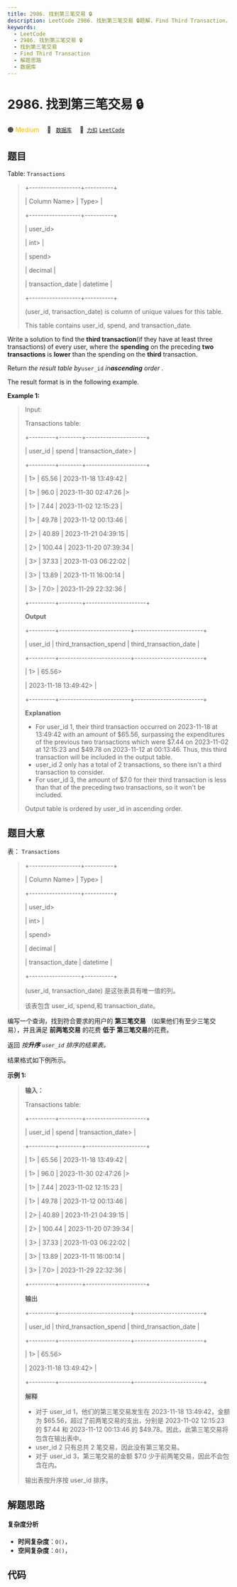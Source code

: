 ```yaml
---
title: 2986. 找到第三笔交易 🔒
description: LeetCode 2986. 找到第三笔交易 🔒题解，Find Third Transaction，包含解题思路、复杂度分析以及完整的 JavaScript 代码实现。
keywords:
  - LeetCode
  - 2986. 找到第三笔交易 🔒
  - 找到第三笔交易
  - Find Third Transaction
  - 解题思路
  - 数据库
---
```


# 2986. 找到第三笔交易 🔒

🟠 <font color=#ffb800>Medium</font>&emsp; 🔖&ensp; [`数据库`](/tag/database.md)&emsp; 🔗&ensp;[`力扣`](https://leetcode.cn/problems/find-third-transaction) [`LeetCode`](https://leetcode.com/problems/find-third-transaction)

## 题目

Table: `Transactions`

> 
> 
> 
> 
> 
> +------------------+----------+
> 
> | Column Name> 
>   | Type> 
>  |
> 
> +------------------+----------+
> 
> | user_id> 
> > 
>   | int> 
>   |
> 
> | spend> 
> > 
> > 
> | decimal  |
> 
> | transaction_date | datetime |
> 
> +------------------+----------+
> 
> (user_id, transaction_date) is column of unique values for this table.
> 
> This table contains user_id, spend, and transaction_date.
> 
> 

Write a solution to find the **third transaction**(if they have at least three
transactions) of every user, where the **spending** on the preceding **two
transactions** is **lower** than the spending on the **third** transaction.

Return _the result table by_`user_id` _in**ascending** order_ _._

The result format is in the following example.



**Example 1:**

> Input: 
> 
> Transactions table:
> 
> +---------+--------+---------------------+
> 
> | user_id | spend  | transaction_date> 
> | 
> 
> +---------+--------+---------------------+
> 
> | 1> 
>    | 65.56  | 2023-11-18 13:49:42 | 
> 
> | 1> 
>    | 96.0   | 2023-11-30 02:47:26 |> 
>  
> 
> | 1> 
>    | 7.44   | 2023-11-02 12:15:23 | 
> 
> | 1> 
>    | 49.78  | 2023-11-12 00:13:46 | 
> 
> | 2> 
>    | 40.89  | 2023-11-21 04:39:15 |  
> 
> | 2> 
>    | 100.44 | 2023-11-20 07:39:34 | 
> 
> | 3> 
>    | 37.33  | 2023-11-03 06:22:02 | 
> 
> | 3> 
>    | 13.89  | 2023-11-11 16:00:14 | 
> 
> | 3> 
>    | 7.0> 
> | 2023-11-29 22:32:36 | 
> 
> +---------+--------+---------------------+
> 
> **Output**
> 
> +---------+-------------------------+------------------------+
> 
> | user_id | third_transaction_spend | third_transaction_date | 
> 
> +---------+-------------------------+------------------------+
> 
> | 1> 
>    | 65.56> 
> > 
> > 
> > 
>    | 2023-11-18 13:49:42> 
> |  
> 
> +---------+-------------------------+------------------------+
> 
> **Explanation**
> - For user_id 1, their third transaction occurred on 2023-11-18 at 13:49:42 with an amount of $65.56, surpassing the expenditures of the previous two transactions which were $7.44 on 2023-11-02 at 12:15:23 and $49.78 on 2023-11-12 at 00:13:46. Thus, this third transaction will be included in the output table.
> - user_id 2 only has a total of 2 transactions, so there isn't a third transaction to consider.
> - For user_id 3, the amount of $7.0 for their third transaction is less than that of the preceding two transactions, so it won't be included.
> 
> Output table is ordered by user_id in ascending order.
> 
> 
> 
> 


## 题目大意

表： `Transactions`

> 
> 
> 
> 
> 
> +------------------+----------+
> 
> | Column Name> 
>   | Type> 
>  |
> 
> +------------------+----------+
> 
> | user_id> 
> > 
>   | int> 
>   |
> 
> | spend> 
> > 
> > 
> | decimal  |
> 
> | transaction_date | datetime |
> 
> +------------------+----------+
> 
> (user_id, transaction_date) 是这张表具有唯一值的列。
> 
> 该表包含 user_id, spend,和 transaction_date。
> 
> 

编写一个查询，找到符合要求的用户的 **第三笔交易** （如果他们有至少三笔交易），并且满足 **前两笔交易** 的花费 **低于  第三笔交易**的花费。

返回 _按**升序**  `user_id` 排序的结果表。_

结果格式如下例所示。



**示例 1:**

> 
> 
> 
> 
> 
> **输入：**
> 
> Transactions table:
> 
> +---------+--------+---------------------+
> 
> | user_id | spend  | transaction_date> 
> | 
> 
> +---------+--------+---------------------+
> 
> | 1> 
>    | 65.56  | 2023-11-18 13:49:42 | 
> 
> | 1> 
>    | 96.0   | 2023-11-30 02:47:26 |> 
>  
> 
> | 1> 
>    | 7.44   | 2023-11-02 12:15:23 | 
> 
> | 1> 
>    | 49.78  | 2023-11-12 00:13:46 | 
> 
> | 2> 
>    | 40.89  | 2023-11-21 04:39:15 |  
> 
> | 2> 
>    | 100.44 | 2023-11-20 07:39:34 | 
> 
> | 3> 
>    | 37.33  | 2023-11-03 06:22:02 | 
> 
> | 3> 
>    | 13.89  | 2023-11-11 16:00:14 | 
> 
> | 3> 
>    | 7.0> 
> | 2023-11-29 22:32:36 | 
> 
> +---------+--------+---------------------+
> 
> **输出**
> 
> +---------+-------------------------+------------------------+
> 
> | user_id | third_transaction_spend | third_transaction_date | 
> 
> +---------+-------------------------+------------------------+
> 
> | 1> 
>    | 65.56> 
> > 
> > 
> > 
>    | 2023-11-18 13:49:42> 
> |  
> 
> +---------+-------------------------+------------------------+
> 
> **解释**
> - 对于 user_id 1，他们的第三笔交易发生在 2023-11-18 13:49:42，金额为 $65.56，超过了前两笔交易的支出，分别是 2023-11-02 12:15:23 的 $7.44 和 2023-11-12 00:13:46 的 $49.78。因此，此第三笔交易将包含在输出表中。
> - user_id 2 只有总共 2 笔交易，因此没有第三笔交易。
> - 对于 user_id 3，第三笔交易的金额 $7.0 少于前两笔交易，因此不会包含在内。
> 
> 输出表按升序按 user_id 排序。
> 
> 
> 
> 


## 解题思路

#### 复杂度分析

- **时间复杂度**：`O()`，
- **空间复杂度**：`O()`，

## 代码

```javascript

```